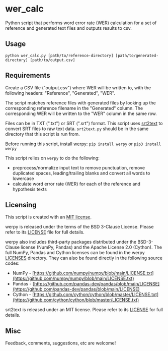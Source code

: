 # wer_calc
Python script that performs word error rate (WER) calculation for a set of reference and generated text files and outputs results to csv.

## Usage
```
python wer_calc.py [path/to/reference-directory] [path/to/generated-directory] [path/to/output.csv]
```

## Requirements

Create a CSV file ("output.csv") where WER will be written to, with the following headers: "Reference", "Generated", "WER". 

The script matches reference files with generated files by looking up the corresponding reference filename in the "Generated" column. The corresponding WER will be written to the "WER" column in the same row.

Files can be in TXT (".txt") or SRT (".srt") format. This script uses [srt2text](https://github.com/yumstar/srt2text/) to convert SRT files to raw text data. `srt2text.py` should be in the same directory that this script is run from.

Before running this script, install [werpy](https://github.com/analyticsinmotion/werpy/blob/main/README.md): `pip install werpy` or `pip3 install werpy`

This script relies on `werpy` to do the following:
- preprocess/normalize input text to remove punctuation, remove duplicated spaces, leading/trailing blanks and convert all words to lowercase
- calculate word error rate (WER) for each of the reference and hypothesis texts

## Licensing
This script is created with an [MIT license](LICENSE).

werpy is released under the terms of the BSD 3-Clause License. Please refer to its [LICENSE](https://github.com/analyticsinmotion/werpy/blob/main/LICENSE) file for full details.

werpy also includes third-party packages distributed under the BSD-3-Clause license (NumPy, Pandas) and the Apache License 2.0 (Cython).  The full NumPy, Pandas and Cython licenses can be found in the werpy [LICENSES](https://github.com/analyticsinmotion/werpy/tree/main/LICENSES) directory.  They can also be found directly in the following source codes:
  - NumPy - [https://github.com/numpy/numpy/blob/main/LICENSE.txt](https://github.com/numpy/numpy/blob/main/LICENSE.txt)
  - Pandas - [https://github.com/pandas-dev/pandas/blob/main/LICENSE](https://github.com/pandas-dev/pandas/blob/main/LICENSE)
  - Cython - [https://github.com/cython/cython/blob/master/LICENSE.txt](https://github.com/cython/cython/blob/master/LICENSE.txt)

srt2text is released under an MIT license. Please refer to its [LICENSE](https://github.com/yumstar/srt2text/?tab=MIT-1-ov-file#MIT-1-ov-file) for full details. 

## Misc
Feedback, comments, suggestions, etc are welcome!
